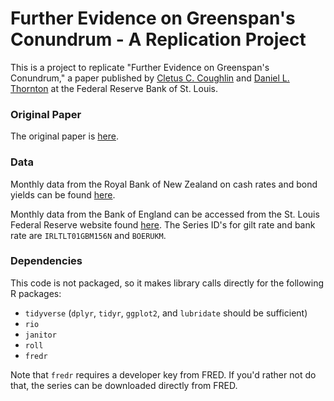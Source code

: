 # Further Evidence on Greenspan's Conundrum - A Replication Project
This is a project to replicate "Further Evidence on Greenspan's Conundrum," a paper published by [Cletus C. Coughlin](https://research.stlouisfed.org/econ/coughlin/sel/) and [Daniel L. Thornton](https://research.stlouisfed.org/econ/thornton/jp/) at the Federal Reserve Bank of St. Louis.

### Original Paper

The original paper is [here](https://research.stlouisfed.org/publications/review/2021/11/16/further-evidence-on-greenspans-conundrum).

### Data

Monthly data from the Royal Bank of New Zealand on cash rates and bond yields can be found [here](https://www.rbnz.govt.nz/statistics/b2).

Monthly data from the Bank of England can be accessed from the St. Louis Federal Reserve website found [here](https://fred.stlouisfed.org/). The Series ID's for gilt rate and bank rate are `IRLTLT01GBM156N` and `BOERUKM`.

### Dependencies

This code is not packaged, so it makes library calls directly for the following R packages:

* `tidyverse` (`dplyr`, `tidyr`, `ggplot2`, and `lubridate` should be sufficient)
* `rio`
* `janitor`
* `roll`
* `fredr`

Note that `fredr` requires a developer key from FRED. If you'd rather not do that, the series can be downloaded directly from FRED.


 
 
